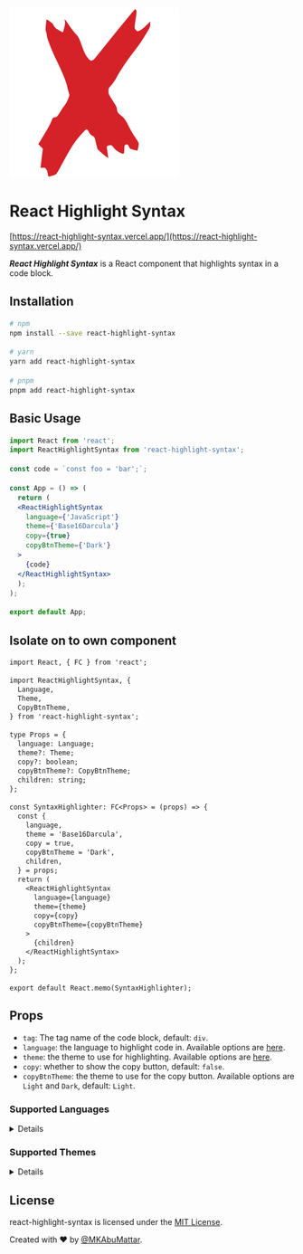 ![React Highlight Syntax](./assets/devicons-react-original.svg)

# React Highlight Syntax

[https://react-highlight-syntax.vercel.app/](https://react-highlight-syntax.vercel.app/)

***React Highlight Syntax*** is a React component that highlights syntax in a code block.

## Installation

```bash
# npm
npm install --save react-highlight-syntax

# yarn
yarn add react-highlight-syntax

# pnpm
pnpm add react-highlight-syntax
```

## Basic Usage

```jsx
import React from 'react';
import ReactHighlightSyntax from 'react-highlight-syntax';

const code = `const foo = 'bar';`;

const App = () => (
  return (
  <ReactHighlightSyntax 
    language={'JavaScript'}
    theme={'Base16Darcula'}
    copy={true}
    copyBtnTheme={'Dark'}
  >
    {code}
  </ReactHighlightSyntax>
  );
);

export default App;
```

## Isolate on to own component

```tsx
import React, { FC } from 'react';

import ReactHighlightSyntax, {
  Language,
  Theme,
  CopyBtnTheme,
} from 'react-highlight-syntax';

type Props = {
  language: Language;
  theme?: Theme;
  copy?: boolean;
  copyBtnTheme?: CopyBtnTheme;
  children: string;
};

const SyntaxHighlighter: FC<Props> = (props) => {
  const {
    language,
    theme = 'Base16Darcula',
    copy = true,
    copyBtnTheme = 'Dark',
    children,
  } = props;
  return (
    <ReactHighlightSyntax
      language={language}
      theme={theme}
      copy={copy}
      copyBtnTheme={copyBtnTheme}
    >
      {children}
    </ReactHighlightSyntax>
  );
};

export default React.memo(SyntaxHighlighter);
```

## Props

- `tag`: The tag name of the code block, default: `div`.
- `language`: the language to highlight code in. Available options are [here](#supported-languages).
- `theme`: the theme to use for highlighting. Available options are [here](#supported-themes).
- `copy`: whether to show the copy button, default: `false`.
- `copyBtnTheme`: the theme to use for the copy button. Available options are `Light` and `Dark`, default: `Light`.

### Supported Languages

<details>

- Properties
- 1CEnterprise
- ARMAssembly
- AVRAssembly
- ActionScript
- Ada
- AngelScript
- ApacheAccessLog
- ApacheConfig
- AppleScript
- ArcGISArcade
- Arduino
- AsciiDoc
- AspectJ
- AugmentedBackusNaurForm
- AutoHotkey
- AutoIt
- Awk
- BASIC
- BackusNaurForm
- Bash
- BatchFile(DOS)
- Brainfuck
- C
- C#
- C++
- CAL
- CMake
- CSP
- CSS
- CacheObjectScript
- CapnProto
- Ceylon
- Clean
- Clojure
- ClojureREPL
- CoffeeScript
- Coq
- Crystal
- D
- DNSZone
- Dart
- Delphi
- DeviceTree
- Diff
- Django
- Dockerfile
- Dust
- ERB(EmbeddedRuby)
- Elixir
- Elm
- Erlang
- ErlangREPL
- ExcelFormulae
- ExtendedBackusNaurForm
- F#
- FIX
- Flix
- Fortran
- Gcode(ISO6983)
- GAMS
- GAUSS
- GLSL
- GML
- Gherkin
- Go
- Golo
- Gradle
- GraphQL
- Groovy
- HAML
- HSP
- HTML
- HTTP
- Handlebars
- Haskell
- Haxe
- Hy
- INI
- IRPF90
- ISBL
- Inform7
- IntelX86Assembly
- JBossCLI
- JSON
- Java
- JavaScript
- Julia
- JuliaREPL
- Kotlin
- LDIF
- LLVMIR
- LSL(LindenScriptingLanguage)
- LaTeX
- Lasso
- Leaf
- Less
- Lisp
- LiveCode
- LiveScript
- Lua
- MEL
- MIPSAssembly
- Makefile
- Markdown
- Matlab
- Maxima
- Mercury
- MicrotikRouterOSScript
- Mizar
- Mojolicious
- Monkey
- MoonScript
- N1QL
- NSIS
- NestedText
- NginxConfig
- Nim
- Nix
- NodeREPL
- OCaml
- ObjectiveC
- OpenSCAD
- OracleRulesLanguage
- Oxygene
- PHP
- PHPTemplate
- PLpgSQL
- PacketFilterConfig
- Parser3
- Perl
- PlainText
- Pony
- PostgreSQL
- PowerShell
- Processing
- Prolog
- ProtocolBuffers
- Puppet
- PureBASIC
- Python
- PythonREPL
- PythonProfiler
- Q
- QML
- R
- ReasonML
- RenderManRIB
- RenderManRSL
- Roboconf
- Ruby
- Rust
- SAS
- SCSS
- SML(StandardML)
- SQF
- SQL
- STEPPart21
- Scala
- Scheme
- Scilab
- ShellSession
- Smali
- Smalltalk
- Stan
- Stata
- Stylus
- SubUnit
- Swift
- TOML
- TP
- TaggerScript
- Tcl
- TestAnythingProtocol
- Thrift
- Twig
- TypeScript
- VBScript
- VBScriptInHTML
- VHDL
- Vala
- Verilog
- VimScript
- VisualBasicNET
- WebAssembly
- WolframLanguage
- Wren
- X++
- XL
- XML
- XQuery
- YAML
- Zephir
- Crmsh
- Dsconfig

</details>

### Supported Themes

<details>

- A11yDark
- A11yLight
- Agate
- AnOldHope
- Androidstudio
- ArduinoLight
- Arta
- Ascetic
- AtomOneDarkReasonable
- AtomOneDark
- AtomOneLight
- Base163024
- Base16Apathy
- Base16Apprentice
- Base16Ashes
- Base16AtelierCaveLight
- Base16AtelierCave
- Base16AtelierDuneLight
- Base16AtelierDune
- Base16AtelierEstuaryLight
- Base16AtelierEstuary
- Base16AtelierForestLight
- Base16AtelierForest
- Base16AtelierHeathLight
- Base16AtelierHeath
- Base16AtelierLakesideLight
- Base16AtelierLakeside
- Base16AtelierPlateauLight
- Base16AtelierPlateau
- Base16AtelierSavannaLight
- Base16AtelierSavanna
- Base16AtelierSeasideLight
- Base16AtelierSeaside
- Base16AtelierSulphurpoolLight
- Base16AtelierSulphurpool
- Base16Atlas
- Base16Bespin
- Base16BlackMetalBathory
- Base16BlackMetalBurzum
- Base16BlackMetalDarkFuneral
- Base16BlackMetalGorgoroth
- Base16BlackMetalImmortal
- Base16BlackMetalKhold
- Base16BlackMetalMarduk
- Base16BlackMetalMayhem
- Base16BlackMetalNile
- Base16BlackMetalVenom
- Base16BlackMetal
- Base16Brewer
- Base16Bright
- Base16Brogrammer
- Base16BrushTreesDark
- Base16BrushTrees
- Base16Chalk
- Base16Circus
- Base16ClassicDark
- Base16ClassicLight
- Base16Codeschool
- Base16Colors
- Base16Cupcake
- Base16Cupertino
- Base16Danqing
- Base16Darcula
- Base16DarkViolet
- Base16Darkmoss
- Base16Darktooth
- Base16Decaf
- Base16DefaultDark
- Base16DefaultLight
- Base16Dirtysea
- Base16Dracula
- Base16EdgeDark
- Base16EdgeLight
- Base16Eighties
- Base16Embers
- Base16EquilibriumDark
- Base16EquilibriumGrayDark
- Base16EquilibriumGrayLight
- Base16EquilibriumLight
- Base16Espresso
- Base16EvaDim
- Base16Eva
- Base16Flat
- Base16Framer
- Base16FruitSoda
- Base16Gigavolt
- Base16Github
- Base16GoogleDark
- Base16GoogleLight
- Base16GrayscaleDark
- Base16GrayscaleLight
- Base16GreenScreen
- Base16GruvboxDarkHard
- Base16GruvboxDarkMedium
- Base16GruvboxDarkPale
- Base16GruvboxDarkSoft
- Base16GruvboxLightHard
- Base16GruvboxLightMedium
- Base16GruvboxLightSoft
- Base16Hardcore
- Base16Harmonic16Dark
- Base16Harmonic16Light
- Base16HeetchDark
- Base16HeetchLight
- Base16Helios
- Base16Hopscotch
- Base16HorizonDark
- Base16HorizonLight
- Base16HumanoidDark
- Base16HumanoidLight
- Base16IaDark
- Base16IaLight
- Base16IcyDark
- Base16IrBlack
- Base16Isotope
- Base16Kimber
- Base16LondonTube
- Base16Macintosh
- Base16Marrakesh
- Base16Materia
- Base16MaterialDarker
- Base16MaterialLighter
- Base16MaterialPalenight
- Base16MaterialVivid
- Base16Material
- Base16MellowPurple
- Base16MexicoLight
- Base16Mocha
- Base16Monokai
- Base16Nebula
- Base16Nord
- Base16Nova
- Base16Ocean
- Base16Oceanicnext
- Base16OneLight
- Base16Onedark
- Base16OutrunDark
- Base16PapercolorDark
- Base16PapercolorLight
- Base16Paraiso
- Base16Pasque
- Base16Phd
- Base16Pico
- Base16Pop
- Base16Porple
- Base16Qualia
- Base16Railscasts
- Base16Rebecca
- Base16RosPineDawn
- Base16RosPineMoon
- Base16RosPine
- Base16Sagelight
- Base16Sandcastle
- Base16SetiUi
- Base16Shapeshifter
- Base16SilkDark
- Base16SilkLight
- Base16Snazzy
- Base16SolarFlareLight
- Base16SolarFlare
- Base16SolarizedDark
- Base16SolarizedLight
- Base16Spacemacs
- Base16Summercamp
- Base16SummerfruitDark
- Base16SummerfruitLight
- Base16SynthMidnightTerminalDark
- Base16SynthMidnightTerminalLight
- Base16Tango
- Base16Tender
- Base16TomorrowNight
- Base16Tomorrow
- Base16Twilight
- Base16UnikittyDark
- Base16UnikittyLight
- Base16Vulcan
- Base16Windows10Light
- Base16Windows10
- Base16Windows95Light
- Base16Windows95
- Base16WindowsHighContrastLight
- Base16WindowsHighContrast
- Base16WindowsNtLight
- Base16WindowsNt
- Base16Woodland
- Base16XcodeDusk
- Base16Zenburn
- CodepenEmbed
- ColorBrewer
- Dark
- Default
- Devibeans
- Docco
- Far
- Felipec
- Foundation
- GithubDarkDimmed
- GithubDark
- Github
- Gml
- Googlecode
- GradientDark
- GradientLight
- Grayscale
- Hybrid
- Idea
- IntellijLight
- IrBlack
- IsblEditorDark
- IsblEditorLight
- KimbieDark
- KimbieLight
- Lightfair
- Lioshi
- Magula
- MonoBlue
- MonokaiSublime
- Monokai
- NightOwl
- NnfxDark
- NnfxLight
- Nord
- Obsidian
- PandaSyntaxDark
- PandaSyntaxLight
- ParaisoDark
- ParaisoLight
- Purebasic
- QtcreatorDark
- QtcreatorLight
- Rainbow
- Routeros
- SchoolBook
- ShadesOfPurple
- Srcery
- StackoverflowDark
- StackoverflowLight
- Sunburst
- TokyoNightDark
- TokyoNightLight
- TomorrowNightBlue
- TomorrowNightBright
- Vs
- Vs2015
- Xcode
- Xt256

</details>

## License

react-highlight-syntax is licensed under the [MIT License](./LICENSE).

Created with ♥ by [@MKAbuMattar](https://github.com/MKAbuMattar).

